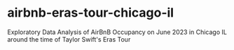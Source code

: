 # airbnb-eras-tour-chicago-il
Exploratory Data Analysis of AirBnB Occupancy on June 2023 in Chicago IL around the time of Taylor Swift's Eras Tour
